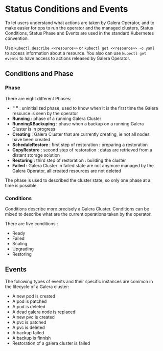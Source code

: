 # Status Conditions and Events

To let users understand what actions are taken by Galera Operator, and to make easier for ops to run the operator and the managed clusters, Status Conditions, Status Phase and Events are used in the standard Kubernetes convention.

Use `kubectl describe <<resource>>` or `kubectl get <<resource>> -o yaml` to access information about a resource. You also can use `kubectl get events` to have access to actions released by Galera Operator.

## Conditions and Phase

### Phase

There are eight different Phases:

- **" "** : uninitialized phase, used to know when it is the first time the Galera resource is seen by the operator
- **Running** : phase of a running Galera Cluster
- **Running&Backuping** : phase when a backup on a running Galera Cluster is in progress
- **Creating** : Galera Cluster that are currently creating, ie not all nodes have been created
- **ScheduleRestore** : first step of restoration : preparing a restoration
- **CopyRestore** : second step of restoration : datas are retrieved from a distant storage solution
- **Restoring** : third step of restoration : building the cluster
- **Failed** : Galera Cluster in failed state are not anymore managed by the Galera Operator, all created resources are not deleted

The phase is used to described the cluster state, so only one phase at a time is possible.

### Conditions

Conditions describe more precisely a Galera Cluster. Conditions can be mixed to describe what are the current operations taken by the operator.

There are five conditions :

- Ready
- Failed
- Scaling
- Upgrading
- Restoring

## Events

The following types of events and their specific instances are common in the lifecycle of a Galera cluster:

- A new pod is created
- A pod is patched
- A pod is deleted
- A dead galera node is replaced
- A new pvc is created
- A pvc is patched
- A pvc is deleted
- A backup failed
- A backup is finnish
- Restoration of a galera cluster is failed

